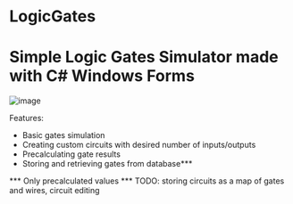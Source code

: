 # LogicGates
# Simple Logic Gates Simulator made with C# Windows Forms
![image](https://user-images.githubusercontent.com/34426155/172231654-972b4a99-90d1-4435-9cb8-cff460f0c43f.png)

Features:
 - Basic gates simulation
 - Creating custom circuits with desired number of inputs/outputs
 - Precalculating gate results
 - Storing and retrieving gates from database***


*** Only precalculated values
*** TODO: storing circuits as a map of gates and wires, circuit editing
